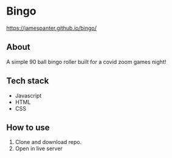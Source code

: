 # Bingo
https://jamespanter.github.io/bingo/

## About
A simple 90 ball bingo roller built for a covid zoom games night!

## Tech stack
* Javascript
* HTML
* CSS

## How to use
1. Clone and download repo.
2. Open in live server
